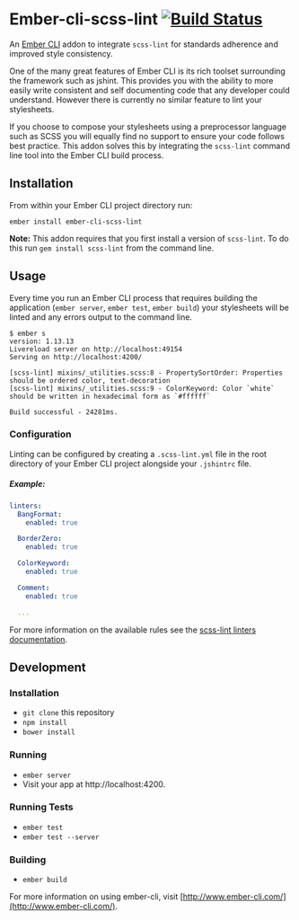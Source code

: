 # Ember-cli-scss-lint [![Build Status](https://travis-ci.org/tomasbasham/ember-cli-scss-lint.svg?branch=master)](https://travis-ci.org/tomasbasham/ember-cli-scss-lint)

An [Ember CLI](http://www.ember-cli.com/) addon to integrate `scss-lint` for standards adherence and improved style consistency.

One of the many great features of Ember CLI is its rich toolset surrounding the framework such as jshint. This provides you with the ability to more easily write consistent and self documenting code that any developer could understand. However there is currently no similar feature to lint your stylesheets.

If you choose to compose your stylesheets using a preprocessor language such as SCSS you will equally find no support to ensure your code follows best practice. This addon solves this by integrating the `scss-lint` command line tool into the Ember CLI build process.

## Installation

From within your Ember CLI project directory run:
```
ember install ember-cli-scss-lint
```

**Note:** This addon requires that you first install a version of `scss-lint`. To do this run `gem install scss-lint` from the command line.

## Usage

Every time you run an Ember CLI process that requires building the application (`ember server`, `ember test`, `ember build`) your stylesheets will be linted and any errors output to the command line.

```
$ ember s
version: 1.13.13
Livereload server on http://localhost:49154
Serving on http://localhost:4200/

[scss-lint] mixins/_utilities.scss:8 - PropertySortOrder: Properties should be ordered color, text-decoration
[scss-lint] mixins/_utilities.scss:9 - ColorKeyword: Color `white` should be written in hexadecimal form as `#ffffff`

Build successful - 24281ms.
```

### Configuration

Linting can be configured by creating a `.scss-lint.yml` file in the root directory of your Ember CLI project alongside your `.jshintrc` file.

##### <a name="configuration-example"></a>Example:

```yml
linters:
  BangFormat:
    enabled: true

  BorderZero:
    enabled: true

  ColorKeyword:
    enabled: true

  Comment:
    enabled: true

  ...
```

For more information on the available rules see the [scss-lint linters documentation](https://github.com/causes/scss-lint/blob/master/lib/scss_lint/linter/README.md).

## Development

### Installation

* `git clone` this repository
* `npm install`
* `bower install`

### Running

* `ember server`
* Visit your app at http://localhost:4200.

### Running Tests

* `ember test`
* `ember test --server`

### Building

* `ember build`

For more information on using ember-cli, visit [http://www.ember-cli.com/](http://www.ember-cli.com/).
